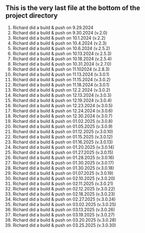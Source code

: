 ## This is the very last file at the bottom of the project directory

1. Richard did a build & push on 9.29.2024
2. Richard did a build & push on 9.30.2024 (v.2.0)
3. Richard did a build & push on 10.1.2024 (v.2.2)
4. Richard did a build & push on 10.4.2024 (v.2.3)
5. Richard did a build & push on 10.6.2024 (v.2.5.2)
6. Richard did a build & push on 10.13.2024 (v.2.5.3)
7. Richard did a build & push on 10.18.2024 (v.2.5.4)
8. Richard did a build & push on 10.31.2024 (v.2.7.0)
9. Richard did a build & push on 11.102024 (v.2.8.3)
10. Richard did a build & push on 11.13.2024 (v.3.0.1)
11. Richard did a build & push on 11.15.2024 (v.3.0.2)
12. Richard did a build & push on 11.18.2024 (v.3.0.1)
13. Richard did a build & push on 12.2.2024 (v.3.0.2)
14. Richard did a build & push on 12.13.2024 (v.3.0.3)
15. Richard did a build & push on 12.19.2024 (v.3.0.4)
16. Richard did a build & push on 12.23.2024 (v.3.0.5)
17. Richard did a build & push on 12.24.2024 (v.3.0.6)
18. Richard did a build & push on 12.30.2024 (v.3.0.7)
19. Richard did a build & push on 01.02.2025 (v.3.0.8)
20. Richard did a build & push on 01.05.2025 (v.3.0.9)
21. Richard did a build & push on 01.12.2025 (v.3.0.10)
22. Richard did a build & push on 01.15.2025 (v.3.0.12)
23. Richard did a build & push on 01.16.2025 (v.3.0.13)
24. Richard did a build & push on 01.20.2025 (v.3.0.14)
25. Richard did a build & push on 01.27.2025 (v.3.0.15)
26. Richard did a build & push on 01.28.2025 (v.3.0.16)
27. Richard did a build & push on 01.30.2025 (v.3.0.17)
28. Richard did a build & push on 01.30.2025 (v.3.0.18)
29. Richard did a build & push on 01.07.2025 (v.3.0.19)
30. Richard did a build & push on 02.10.2025 (v.3.0.20)
31. Richard did a build & push on 02.11.2025 (v.3.0.21)
32. Richard did a build & push on 02.12.2025 (v.3.0.22)
33. Richard did a build & push on 02.18.2025 (v.3.0.23)
34. Richard did a build & push on 02.27.2025 (v.3.0.24)
35. Richard did a build & push on 03.02.2025 (v.3.0.25)
36. Richard did a build & push on 03.13.2025 (v.3.0.26)
37. Richard did a build & push on 03.19.2025 (v.3.0.27)
38. Richard did a build & push on 03.20.2025 (v.3.0.28)
39. Richard did a build & push on 03.25.2025 (v.3.0.30)

